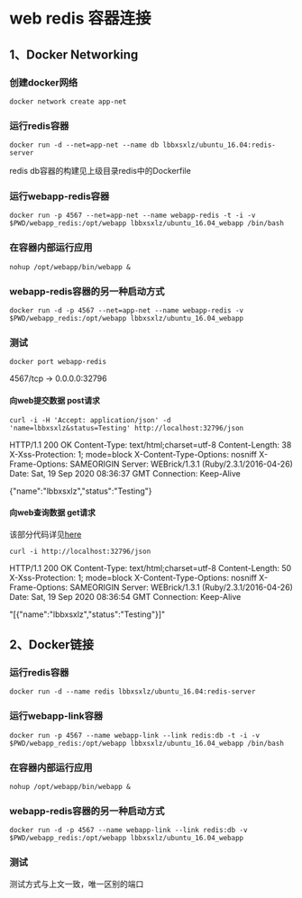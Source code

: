 # web redis 容器连接
## 1、Docker Networking

### 创建docker网络
```
docker network create app-net
```
### 运行redis容器
```
docker run -d --net=app-net --name db lbbxsxlz/ubuntu_16.04:redis-server
```
redis db容器的构建见上级目录redis中的Dockerfile

### 运行webapp-redis容器
```
docker run -p 4567 --net=app-net --name webapp-redis -t -i -v $PWD/webapp_redis:/opt/webapp lbbxsxlz/ubuntu_16.04_webapp /bin/bash
```
### 在容器内部运行应用
```
nohup /opt/webapp/bin/webapp &
```
### webapp-redis容器的另一种启动方式
```
docker run -d -p 4567 --net=app-net --name webapp-redis -v $PWD/webapp_redis:/opt/webapp lbbxsxlz/ubuntu_16.04_webapp
```

### 测试
```
docker port webapp-redis
```
4567/tcp -> 0.0.0.0:32796
#### 向web提交数据 post请求
```
curl -i -H 'Accept: application/json' -d 'name=lbbxsxlz&status=Testing' http://localhost:32796/json
```
HTTP/1.1 200 OK 
Content-Type: text/html;charset=utf-8
Content-Length: 38
X-Xss-Protection: 1; mode=block
X-Content-Type-Options: nosniff
X-Frame-Options: SAMEORIGIN
Server: WEBrick/1.3.1 (Ruby/2.3.1/2016-04-26)
Date: Sat, 19 Sep 2020 08:36:37 GMT
Connection: Keep-Alive

{"name":"lbbxsxlz","status":"Testing"}
#### 向web查询数据 get请求

该部分代码详见[here](https://github.com/lbbxsxlz/Docker-Practice/blob/master/Sinatra/webapp_redis/lib/app.rb)

```
curl -i http://localhost:32796/json
```
HTTP/1.1 200 OK 
Content-Type: text/html;charset=utf-8
Content-Length: 50
X-Xss-Protection: 1; mode=block
X-Content-Type-Options: nosniff
X-Frame-Options: SAMEORIGIN
Server: WEBrick/1.3.1 (Ruby/2.3.1/2016-04-26)
Date: Sat, 19 Sep 2020 08:36:54 GMT
Connection: Keep-Alive

"[{\"name\":\"lbbxsxlz\",\"status\":\"Testing\"}]"


## 2、Docker链接
### 运行redis容器
```
docker run -d --name redis lbbxsxlz/ubuntu_16.04:redis-server
```

### 运行webapp-link容器
```
docker run -p 4567 --name webapp-link --link redis:db -t -i -v $PWD/webapp_redis:/opt/webapp lbbxsxlz/ubuntu_16.04_webapp /bin/bash
```

### 在容器内部运行应用
```
nohup /opt/webapp/bin/webapp &
```

### webapp-redis容器的另一种启动方式
```
docker run -d -p 4567 --name webapp-link --link redis:db -v $PWD/webapp_redis:/opt/webapp lbbxsxlz/ubuntu_16.04_webapp
```

### 测试
测试方式与上文一致，唯一区别的端口
